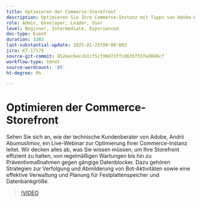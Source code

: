 ```yaml
---
title: Optimieren der Commerce-Storefront
description: Optimieren Sie Ihre Commerce-Instanz mit Tipps von Adobe-Experten für Wartung, Bot-Aktivität und Daten-Management
role: Admin, Developer, Leader, User
level: Beginner, Intermediate, Experienced
doc-type: Event
duration: 3383
last-substantial-update: 2025-01-25T00:00:00Z
jira: KT-17175
source-git-commit: 852eec6eccb1cf5cf99d73ffcd635f55fed846cf
workflow-type: tm+mt
source-wordcount: '85'
ht-degree: 0%

---
```



# Optimieren der Commerce-Storefront

Sehen Sie sich an, wie der technische Kundenberater von Adobe, Andrii Abumuslimov, ein Live-Webinar zur Optimierung Ihrer Commerce-Instanz leitet. Wir decken alles ab, was Sie wissen müssen, um Ihre Storefront effizient zu halten, von regelmäßigen Wartungen bis hin zu Präventivmaßnahmen gegen gängige Datenblocker. Dazu gehören Strategien zur Verfolgung und Abmilderung von Bot-Aktivitäten sowie eine effektive Verwaltung und Planung für Festplattenspeicher und Datenbankgröße.

>[!VIDEO](https://video.tv.adobe.com/v/3443031/?learn=on&enablevpops)

